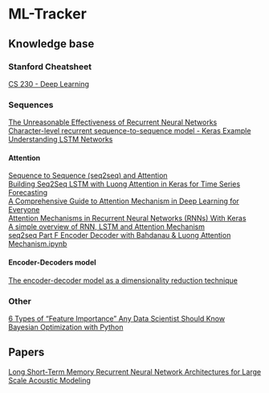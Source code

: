 # ML-Tracker
## Knowledge base
### Stanford Cheatsheet
[CS 230 - Deep Learning](https://stanford.edu/~shervine/teaching/cs-230/cheatsheet-convolutional-neural-networks)  
### Sequences  
[The Unreasonable Effectiveness of Recurrent Neural Networks](http://karpathy.github.io/2015/05/21/rnn-effectiveness/)  
[Character-level recurrent sequence-to-sequence model - Keras Example](https://keras.io/examples/nlp/lstm_seq2seq/)  
[Understanding LSTM Networks](https://colah.github.io/posts/2015-08-Understanding-LSTMs/)  
#### Attention  
[Sequence to Sequence (seq2seq) and Attention](https://lena-voita.github.io/nlp_course/seq2seq_and_attention.html)  
[Building Seq2Seq LSTM with Luong Attention in Keras for Time Series Forecasting](https://levelup.gitconnected.com/building-seq2seq-lstm-with-luong-attention-in-keras-for-time-series-forecasting-1ee00958decb)  
[A Comprehensive Guide to Attention Mechanism in Deep Learning for Everyone](https://www.analyticsvidhya.com/blog/2019/11/comprehensive-guide-attention-mechanism-deep-learning/)  
[Attention Mechanisms in Recurrent Neural Networks (RNNs) With Keras](https://blog.paperspace.com/seq-to-seq-attention-mechanism-keras/)  
[A simple overview of RNN, LSTM and Attention Mechanism](https://medium.com/swlh/a-simple-overview-of-rnn-lstm-and-attention-mechanism-9e844763d07b)  
[seq2seq Part F Encoder Decoder with Bahdanau & Luong  Attention Mechanism.ipynb](https://colab.research.google.com/github/kmkarakaya/ML_tutorials/blob/master/seq2seq_Part_F_Encoder_Decoder_with_Bahdanau_%26_Luong_Attention_Mechanism.ipynb#scrollTo=fm4n9GWCB0mk)  
#### Encoder-Decoders model  
[The encoder-decoder model as a dimensionality reduction technique](https://ekamperi.github.io/machine%20learning/2021/01/21/encoder-decoder-model.html)  
### Other  
[6 Types of “Feature Importance” Any Data Scientist Should Know](https://towardsdatascience.com/6-types-of-feature-importance-any-data-scientist-should-master-1bfd566f21c9)  
[Bayesian Optimization with Python](https://towardsdatascience.com/bayesian-optimization-with-python-85c66df711ec)  
## Papers  
[Long Short-Term Memory Recurrent Neural Network Architectures
for Large Scale Acoustic Modeling](https://static.googleusercontent.com/media/research.google.com/en//pubs/archive/43905.pdf)  
